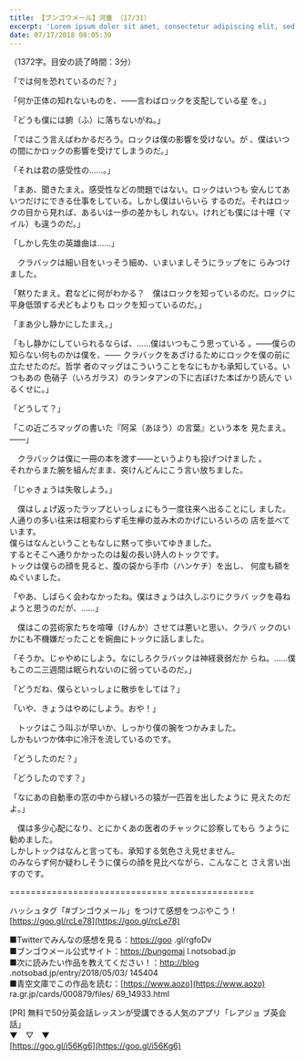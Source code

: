 ```yaml
---
title: 【ブンゴウメール】河童 （17/31）
excerpt: 'Lorem ipsum dolor sit amet, consectetur adipiscing elit, sed do eiusmod tempor incididunt ut labore et dolore magna aliqua. Praesent elementum facilisis leo vel fringilla est ullamcorper eget. At imperdiet dui accumsan sit amet nulla facilisi morbi tempus.'
date: 07/17/2018 08:05:39
---
```


（1372字。目安の読了時間：3分）

「では何を恐れているのだ？」

「何か正体の知れないものを、――言わばロックを支配している星 を。」

「どうも僕には腑（ふ）に落ちないがね。」

「ではこう言えばわかるだろう。ロックは僕の影響を受けない。が 、僕はいつの間にかロックの影響を受けてしまうのだ。」

「それは君の感受性の……。」

「まあ、聞きたまえ。感受性などの問題ではない。ロックはいつも 安んじてあいつだけにできる仕事をしている。しかし僕はいらいら するのだ。それはロックの目から見れば、あるいは一歩の差かもし れない。けれども僕には十哩（マイル）も違うのだ。」

「しかし先生の英雄曲は……」

　クラバックは細い目をいっそう細め、いまいましそうにラップをに らみつけました。

  
「黙りたまえ。君などに何がわかる？　僕はロックを知っているのだ。ロックに平身低頭する犬どもよりも ロックを知っているのだ。」

「まあ少し静かにしたまえ。」

「もし静かにしていられるならば、……僕はいつもこう思っている 。――僕らの知らない何ものかは僕を、―― クラバックをあざけるためにロックを僕の前に立たせたのだ。哲学 者のマッグはこういうことをなにもかも承知している。いつもあの 色硝子（いろガラス）のランタアンの下に古ぼけた本ばかり読んで いるくせに。」

「どうして？」

「この近ごろマッグの書いた『阿呆（あほう）の言葉』という本を 見たまえ。――」

　クラバックは僕に一冊の本を渡す――というよりも投げつけました 。  
それからまた腕を組んだまま、突けんどんにこう言い放ちました。

  
「じゃきょうは失敬しよう。」

　僕はしょげ返ったラップといっしょにもう一度往来へ出ることにし ました。  
人通りの多い往来は相変わらず毛生欅の並み木のかげにいろいろの 店を並べています。  
僕らはなんということもなしに黙って歩いてゆきました。  
するとそこへ通りかかったのは髪の長い詩人のトックです。  
トックは僕らの顔を見ると、腹の袋から手巾（ハンケチ）を出し、 何度も額をぬぐいました。

  
「やあ、しばらく会わなかったね。僕はきょうは久しぶりにクラバ ックを尋ねようと思うのだが、……」

　僕はこの芸術家たちを喧嘩（けんか）させては悪いと思い、クラバ ックのいかにも不機嫌だったことを婉曲にトックに話しました。

  
「そうか。じゃやめにしよう。なにしろクラバックは神経衰弱だか らね。……僕もこの二三週間は眠られないのに弱っているのだ。」

「どうだね、僕らといっしょに散歩をしては？」

「いや、きょうはやめにしよう。おや！」

　トックはこう叫ぶが早いか、しっかり僕の腕をつかみました。  
しかもいつか体中に冷汗を流しているのです。

  
「どうしたのだ？」

「どうしたのです？」

「なにあの自動車の窓の中から緑いろの猿が一匹首を出したように 見えたのだよ。」

　僕は多少心配になり、とにかくあの医者のチャックに診察してもら うように勧めました。  
しかしトックはなんと言っても、承知する気色さえ見せません。  
のみならず何か疑わしそうに僕らの顔を見比べながら、こんなこと さえ言い出すのです。

\============================== ================

ハッシュタグ「#ブンゴウメール」をつけて感想をつぶやこう！ [https://goo.gl/rcLe78](https://goo.gl/rcLe78)

■Twitterでみんなの感想を見る：[https://goo](https://goo) .gl/rgfoDv  
■ブンゴウメール公式サイト：[https://bungomai](https://bungomai) l.notsobad.jp  
■次に読みたい作品を教えてください！：[http://blog](http://blog) .notsobad.jp/entry/2018/05/03/ 145404  
■青空文庫でこの作品を読む：[https://www.aozo](https://www.aozo) ra.gr.jp/cards/000879/files/ 69\_14933.html

\[PR\] 無料で50分英会話レッスンが受講できる人気のアプリ「レアジョ ブ英会話」  
▼　▽　▼  
[https://goo.gl/i56Kg6](https://goo.gl/i56Kg6)